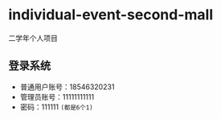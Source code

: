 # individual-event-second-mall
二学年个人项目

## 登录系统
- 普通用户账号：18546320231
- 管理员账号：11111111111
- 密码：111111 `(都是6个1)`
